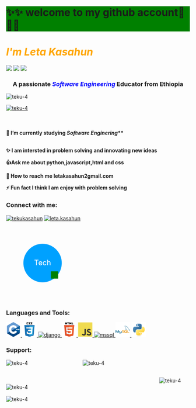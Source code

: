 

<h1 style="background-color:green;text-alignment:center"> ✨✨ welcome to my github account👋🤳🤳</h1>
<h1 align="center;"><em style="color:orange">     I'm Leta Kasahun</em></h1>
<p>
<img src="https://i.imgur.com/yourimageid.png">

<img src="https://monica.im/share/artifact?id=8CmY9jkKKNagmTqbvSpKPZ">
<img src="https://media.tenor.com/GiVLG8fDIXQAAAAM/good-day-hi.gif"></p>
<h3 align="center">A passionate <em style="color:blue">Software Engineering</em> Educator from Ethiopia</h3>

<p align="left"> <img src="https://komarev.com/ghpvc/?username=teku-4&label=Profile%20views&color=0e75b6&style=flat" alt="teku-4" /> </p>

<p align="left"> <a href="https://github.com/ryo-ma/github-profile-trophy"><img src="https://github-profile-trophy.vercel.app/?username=teku-4" alt="teku-4" /></a> </p>

<p align="left"> <a href="https://twitter.com/" target="blank"><img src="https://img.shields.io/twitter/follow/?logo=twitter&style=for-the-badge" alt="" /></a> </p>

<h4>
  🌱 I’m currently studying<em><marked> Software Enginering</marked></em>**<br><br>
  

  ✨ I am intersted in problem solving and innovating new ideas<br>
 
  👍Ask me about **python,javascript,html and css**<br>

  🌹 How to reach me **letakasahun2gmail.com**<br>

⚡ Fun fact **I think I am enjoy with problem solving**</h4>

<h3 align="left">Connect with me:</h3>
<p align="left">
<a href="https://linkedin.com/in/tekukasahun" target="blank"><img align="center" src="https://raw.githubusercontent.com/rahuldkjain/github-profile-readme-generator/master/src/images/icons/Social/linked-in-alt.svg" alt="tekukasahun" height="30" width="40" /></a>
<a href="https://instagram.com/leta.kasahun" target="blank"><img align="center" src="https://raw.githubusercontent.com/rahuldkjain/github-profile-readme-generator/master/src/images/icons/Social/instagram.svg" alt="leta.kasahun" height="30" width="40" /></a>
</p>
<p><svg width="200" height="200" viewBox="0 0 200 200" xmlns="http://www.w3.org/2000/svg">
  <circle cx="100" cy="100" r="40" fill="blue">
    <animate attributeName="r" from="40" to="60" dur="0.5s" begin="0s" repeatCount="indefinite" />
    <animate attributeName="fill" from="blue" to="cyan" dur="0.5s" begin="0s" repeatCount="indefinite" />
  </circle>
  <rect x="90" y="90" width="20" height="20" fill="green">
    <animate attributeName="x" from="90" to="130" dur="1s" begin="0s" repeatCount="indefinite" />
    <animate attributeName="y" from="90" to="130" dur="1s" begin="0s" repeatCount="indefinite" />
  </rect>
  <text x="50%" y="50%" text-anchor="middle" fill="white" font-size="20" dy=".3em">Tech</text>
</svg>
</p>
<h3 align="left">Languages and Tools:</h3>
<p align="left"> <a href="https://www.w3schools.com/cpp/" target="_blank" rel="noreferrer"> <img src="https://raw.githubusercontent.com/devicons/devicon/master/icons/cplusplus/cplusplus-original.svg" alt="cplusplus" width="40" height="40"/> </a>     <a href="https://www.w3schools.com/css/" target="_blank" rel="noreferrer"> <img src="https://raw.githubusercontent.com/devicons/devicon/master/icons/css3/css3-original-wordmark.svg" alt="css3" width="40" height="40"/> </a>    <a href="https://www.djangoproject.com/" target="_blank" rel="noreferrer">   <img src="https://cdn.worldvectorlogo.com/logos/django.svg" alt="django" width="40" height="40"/> </a>   <a href="https://www.w3.org/html/" target="_blank" rel="noreferrer"> <img src="https://raw.githubusercontent.com/devicons/devicon/master/icons/html5/html5-original-wordmark.svg" alt="html5" width="40" height="40"/> </a> <a href="https://developer.mozilla.org/en-US/docs/Web/JavaScript" target="_blank" rel="noreferrer">  <img src="https://raw.githubusercontent.com/devicons/devicon/master/icons/javascript/javascript-original.svg" alt="javascript" width="40" height="40"/> </a>   <a href="https://www.microsoft.com/en-us/sql-server" target="_blank" rel="noreferrer"> <img src="https://www.svgrepo.com/show/303229/microsoft-sql-server-logo.svg" alt="mssql" width="40" height="40"/> </a>   <a href="https://www.mysql.com/" target="_blank" rel="noreferrer"> <img src="https://raw.githubusercontent.com/devicons/devicon/master/icons/mysql/mysql-original-wordmark.svg" alt="mysql" width="40" height="40"/> </a>   <a href="https://www.python.org" target="_blank" rel="noreferrer"> <img src="https://raw.githubusercontent.com/devicons/devicon/master/icons/python/python-original.svg" alt="python" width="40" height="40"/> </a> </p>

<h3 align="left">Support:</h3>
<p><a href="https://www.buymeacoffee.com/teku-4"> <img align="left" src="https://cdn.buymeacoffee.com/buttons/v2/default-yellow.png" height="50" width="210" alt="teku-4" /></a><a href="https://ko-fi.com/teku-4"> <img align="left" src="https://cdn.ko-fi.com/cdn/kofi3.png?v=3" height="50" width="210" alt="teku-4" /></a></p><br><br>

<p><img align="left" src="https://github-readme-stats.vercel.app/api/top-langs?username=teku-4&show_icons=true&locale=en&layout=compact" alt="teku-4" /></p>

<p>&nbsp;<img align="center" src="https://github-readme-stats.vercel.app/api?username=teku-4&show_icons=true&locale=en" alt="teku-4" /></p>

<p><img align="center" src="https://github-readme-streak-stats.herokuapp.com/?user=teku-4&" alt="teku-4" /></p>




<!--
**teku-4/teku-4** is a ✨ _special_ ✨ repository because its `README.md` (this file) appears on your GitHub profile.

Here are some ideas to get you started:

- 🔭 I’m currently working on ...
- 🌱 I’m currently learning ...
- 👯 I’m looking to collaborate on ...
- 🤔 I’m looking for help with ...
- 💬 Ask me about ...
- 📫 How to reach me: ...
- 😄 Pronouns: ...
- ⚡ Fun fact: ...
-->
